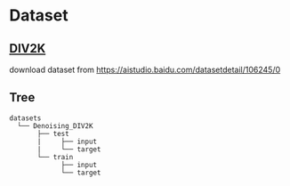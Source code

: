 # Dataset  
## [DIV2K](https://data.vision.ee.ethz.ch/cvl/DIV2K/)  
download dataset from https://aistudio.baidu.com/datasetdetail/106245/0
## Tree  
  ```
  datasets
    └── Denoising_DIV2K
         ├── test
         |     ├── input
         |     └── target    
         └── train
               ├── input
               └── target    

  ```  



